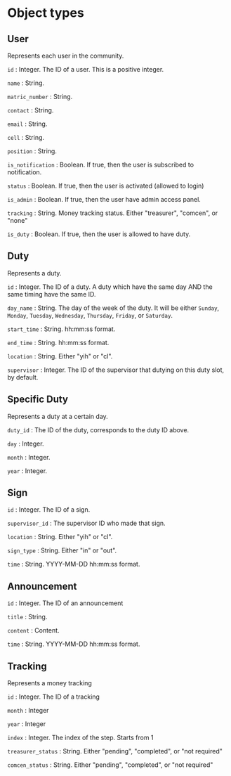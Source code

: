 # Object types

## User

Represents each user in the community.

`id` : Integer. The ID of a user. This is a positive integer.

`name` : String.

`matric_number` : String.

`contact` : String.

`email` : String.

`cell` : String.

`position` : String.

`is_notification` : Boolean. If true, then the user is subscribed to notification.

`status` : Boolean. If true, then the user is activated (allowed to login)

`is_admin` : Boolean. If true, then the user have admin access panel.

`tracking` : String. Money tracking status. Either "treasurer", "comcen", or "none"

`is_duty` : Boolean. If true, then the user is allowed to have duty.

## Duty

Represents a duty.

`id` : Integer. The ID of a duty. A duty which have the same day AND the same timing have the same ID.

`day_name` : String. The day of the week of the duty. It will be either `Sunday`, `Monday`, `Tuesday`, `Wednesday`, `Thursday`, `Friday`, or `Saturday`.

`start_time` : String. hh:mm:ss format.

`end_time` : String. hh:mm:ss format.

`location` : String. Either "yih" or "cl".

`supervisor` : Integer. The ID of the supervisor that dutying on this duty slot, by default.

## Specific Duty

Represents a duty at a certain day.

`duty_id` : The ID of the duty, corresponds to the duty ID above.

`day` : Integer.

`month` : Integer.

`year` : Integer.

## Sign

`id` : Integer. The ID of a sign.

`supervisor_id` : The supervisor ID who made that sign.

`location` : String. Either "yih" or "cl".

`sign_type` : String. Either "in" or "out".

`time` : String. YYYY-MM-DD hh:mm:ss format.

## Announcement

`id` : Integer. The ID of an announcement

`title` : String.

`content` : Content.

`time` : String. YYYY-MM-DD hh:mm:ss format.

## Tracking

Represents a money tracking

`id` : Integer. The ID of a tracking

`month` : Integer

`year` : Integer

`index` : Integer. The index of the step. Starts from 1

`treasurer_status` : String. Either "pending", "completed", or "not required"

`comcen_status` : String. Either "pending", "completed", or "not required"
